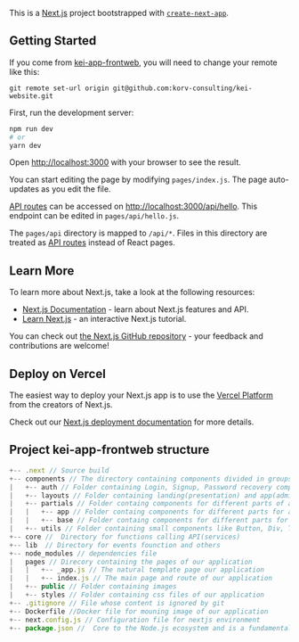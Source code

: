 This is a [Next.js](https://nextjs.org/) project bootstrapped with [`create-next-app`](https://github.com/vercel/next.js/tree/canary/packages/create-next-app).

## Getting Started

If you come from [kei-app-frontweb](https://github.com/korv-consulting/kei-app-frontweb), you will need to change your remote like this:

`git remote set-url origin git@github.com:korv-consulting/kei-website.git`

First, run the development server:

```bash
npm run dev
# or
yarn dev
```

Open [http://localhost:3000](http://localhost:3000) with your browser to see the result.

You can start editing the page by modifying `pages/index.js`. The page auto-updates as you edit the file.

[API routes](https://nextjs.org/docs/api-routes/introduction) can be accessed on [http://localhost:3000/api/hello](http://localhost:3000/api/hello). This endpoint can be edited in `pages/api/hello.js`.

The `pages/api` directory is mapped to `/api/*`. Files in this directory are treated as [API routes](https://nextjs.org/docs/api-routes/introduction) instead of React pages.

## Learn More

To learn more about Next.js, take a look at the following resources:

- [Next.js Documentation](https://nextjs.org/docs) - learn about Next.js features and API.
- [Learn Next.js](https://nextjs.org/learn) - an interactive Next.js tutorial.

You can check out [the Next.js GitHub repository](https://github.com/vercel/next.js/) - your feedback and contributions are welcome!

## Deploy on Vercel

The easiest way to deploy your Next.js app is to use the [Vercel Platform](https://vercel.com/new?utm_medium=default-template&filter=next.js&utm_source=create-next-app&utm_campaign=create-next-app-readme) from the creators of Next.js.

Check out our [Next.js deployment documentation](https://nextjs.org/docs/deployment) for more details.

## Project kei-app-frontweb structure

```js
+-- .next // Source build
+-- components // The directory containing components divided in groups
|   +-- auth // Folder containing Login, Signup, Password recovery components
|   +-- layouts // Folder containing landing(presentation) and app(admin and team side) templates
|   +-- partials // Folder containg components for different parts of a general page(template)
|   |   +-- app // Folder containg components for different parts for a app template(admin and team side) like Header, Footer, Sidebar, etc
|   |   +-- base // Folder containg components for different parts for a base template(prensentation) like Header, Footer, etc
|   +-- utils // Folder containing small components like Button, Div, TextInput, Form, .etc
+-- core //  Directory for functions calling API(services)
+-- lib  // Directory for events founction and others
+-- node_modules // dependencies file
|   pages // Direcory containing the pages of our application
|   |   +-- _app.js // The natural template page our application
|   |   +-- index.js // The main page and route of our application
|   +-- public // Folder containing images
|   +-- styles // Folder containing css files of our application
+-- .gitignore // File whose content is ignored by git
+-- Dockerfile //Docker file for mouning image of our application
+-- next.config.js // Configuration file for nextjs environment
+-- package.json //  Core to the Node.js ecosystem and is a fundamental part of understanding and working with Node.js,
```
